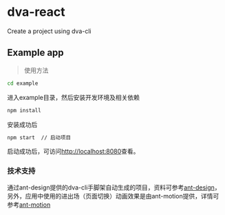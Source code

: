 # dva-react

Create a project using dva-cli

## Example app

> 使用方法

```bash
cd example
```

进入example目录，然后安装开发环境及相关依赖

```bash
npm install
```

安装成功后

```bash
npm start  // 启动项目
```

启动成功后，可访问<http://localhost:8080>查看。

### 技术支持

通过ant-design提供的dva-cli手脚架自动生成的项目，资料可参考[ant-design](https://ant.design/index-cn)，另外，应用中使用的进出场（页面切换）动画效果是由ant-motion提供，详情可参考[ant-motion](https://motion.ant.design/)
